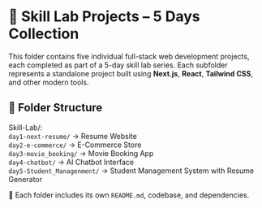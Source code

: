 # 💼 Skill Lab Projects – 5 Days Collection

This folder contains five individual full-stack web development projects, each completed as part of a 5-day skill lab series. Each subfolder represents a standalone project built using **Next.js**, **React**, **Tailwind CSS**, and other modern tools.

## 📁 Folder Structure

Skill-Lab/:  
`day1-next-resume/` → Resume Website  
`day2-e-commerce/` → E-Commerce Store  
`day3-movie_booking/` → Movie Booking App  
`day4-chatbot/` → AI Chatbot Interface  
`day5-Student_Managenment/` → Student Management System with Resume Generator  

📝 Each folder includes its own `README.md`, codebase, and dependencies.
